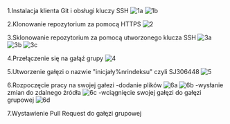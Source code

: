1.Instalacja klienta Git i obsługi kluczy SSH
![1a](https://user-images.githubusercontent.com/58219271/150863772-170c1056-1c4d-4b78-becf-8c6181343e57.JPG)
![1b](https://user-images.githubusercontent.com/58219271/150863893-ef9d53e1-c11d-4199-bf0c-8aca0d59b082.JPG)

2.Klonowanie repozytorium za pomocą HTTPS
![2](https://user-images.githubusercontent.com/58219271/150863970-dcc9da44-8cc4-46aa-ba6c-03d94ca7376b.JPG)

3.Sklonowanie repozytorium za pomocą utworzonego klucza SSH
![3a](https://user-images.githubusercontent.com/58219271/150864071-e0155140-fee0-42af-b1a5-d9cd2ad67947.JPG)
![3b](https://user-images.githubusercontent.com/58219271/150864087-bbfa2175-6f46-40e8-a3e7-2c4cebd25318.JPG)
![3c](https://user-images.githubusercontent.com/58219271/150864094-97e81ce7-ec17-46bc-bd99-66a5c68fb262.JPG)

4.Przełączenie się na gałąź grupy
![4](https://user-images.githubusercontent.com/58219271/150864157-4fe73d64-1dd0-446c-8218-3003d51cc49a.JPG)

5.Utworzenie gałęzi o nazwie "inicjały%nrindeksu" czyli SJ306448
![5](https://user-images.githubusercontent.com/58219271/150864335-f2ea3c41-da4d-464c-ad5f-7e663e63e8ff.JPG)

6.Rozpoczęcie pracy na swojej gałezi
-dodanie plików
![6a](https://user-images.githubusercontent.com/58219271/150864434-3803f5aa-1cd2-4f9f-ab00-5a254dd537ca.JPG)
![6b](https://user-images.githubusercontent.com/58219271/150864494-317200b8-ca53-4c9c-8fa6-777867f5c215.JPG)
-wysłanie zmian do zdalnego źródła
![6c](https://user-images.githubusercontent.com/58219271/150864515-0ffbb1c4-9529-4369-a2a3-2f92627681b6.JPG)
-wciągnięcie swojej gałęzi do gałęzi grupowej
![6d](https://user-images.githubusercontent.com/58219271/150864580-115ffe6a-1e2e-4d91-bf2d-3b6c11a85e9d.JPG)

7.Wystawienie Pull Request do gałęzi grupowej
